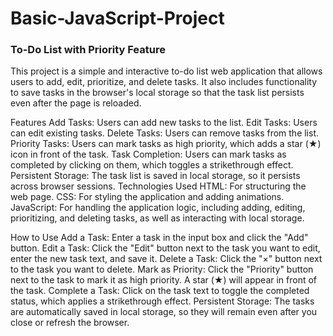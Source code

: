 # Basic-JavaScript-Project

### To-Do List with Priority Feature
This project is a simple and interactive to-do list web application that allows users to add, edit, prioritize, and delete tasks. It also includes functionality to save tasks in the browser's local storage so that the task list persists even after the page is reloaded.

Features
Add Tasks: Users can add new tasks to the list.
Edit Tasks: Users can edit existing tasks.
Delete Tasks: Users can remove tasks from the list.
Priority Tasks: Users can mark tasks as high priority, which adds a star (★) icon in front of the task.
Task Completion: Users can mark tasks as completed by clicking on them, which toggles a strikethrough effect.
Persistent Storage: The task list is saved in local storage, so it persists across browser sessions.
Technologies Used
HTML: For structuring the web page.
CSS: For styling the application and adding animations.
JavaScript: For handling the application logic, including adding, editing, prioritizing, and deleting tasks, as well as interacting with local storage.

How to Use
Add a Task: Enter a task in the input box and click the "Add" button.
Edit a Task: Click the "Edit" button next to the task you want to edit, enter the new task text, and save it.
Delete a Task: Click the "×" button next to the task you want to delete.
Mark as Priority: Click the "Priority" button next to the task to mark it as high priority. A star (★) will appear in front of the task.
Complete a Task: Click on the task text to toggle the completed status, which applies a strikethrough effect.
Persistent Storage: The tasks are automatically saved in local storage, so they will remain even after you close or refresh the browser.
